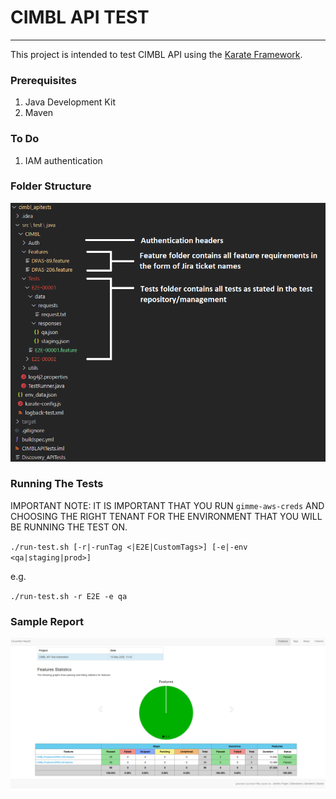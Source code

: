 # CIMBL API TEST
---
This project is intended to test CIMBL API using the [Karate Framework](https://intuit.github.io/karate/). 

### Prerequisites
1. Java Development Kit
2. Maven

### To Do
1. IAM authentication

### Folder Structure
![Folder Structure](doc/img/folder_structure.png "Folder Structure")

### Running The Tests

IMPORTANT NOTE: IT IS IMPORTANT THAT YOU RUN `gimme-aws-creds` AND CHOOSING THE RIGHT TENANT FOR THE ENVIRONMENT THAT YOU WILL BE RUNNING THE TEST ON.

`./run-test.sh [-r|-runTag <|E2E|CustomTags>] [-e|-env <qa|staging|prod>]`

e.g.

`./run-test.sh -r E2E -e qa`


### Sample Report
![Sample Report](doc/img/sample_report.png "Sample Report")



